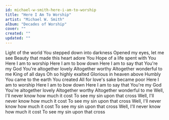 ```yaml
---
id: michael-w-smith-here-i-am-to-worship
title: "Here I Am To Worship"
artist: "Michael W. Smith"
album: "Decades of Worship"
cover: ""
created: ""
updated: ""
---
```


Light of the world
You stepped down into darkness
Opened my eyes, let me see
Beauty that made this heart adore You
Hope of a life spent with You
Here I am to worship
Here I am to bow down
Here I am to say that You're my God
You're altogether lovely
Altogether worthy
Altogether wonderful to me
King of all days
Oh so highly exalted
Glorious in heaven above
Humbly You came to the earth You created
All for love's sake became poor
Here I am to worship
Here I am to bow down
Here I am to say that You're my God
You're altogether lovely
Altogether worthy
Altogether wonderful to me
Well, I'll never know how much it cost
To see my sin upon that cross
Well, I'll never know how much it cost
To see my sin upon that cross
Well, I'll never know how much it cost
To see my sin upon that cross
Well, I'll never know how much it cost
To see my sin upon that cross